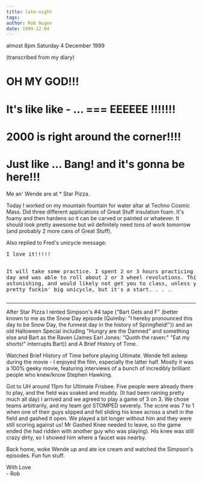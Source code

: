 ```yaml
---
title: late-night
tags: 
author: Rob Nugen
date: 1999-12-04
---
```


<p class="date">almost 8pm Saturday 4 December 1999</p>
<p class="note">(transcribed from my diary)</p>

<p><h1>OH MY GOD!!!</h1>

<p><h1>It's like like   - ...  ===    EEEEEE !!!!!!!</h1>

<p><h1>2000 is right around the corner!!!!</h1>	

<p><h1>Just like ... Bang! and it's gonna be here!!!</h1>

<p>Me an' Wende are at * Star Pizza.

<p>Today I worked on my mountain fountain for water altar at Techno
Cosmic Mass.  Did three different applications of Great Stuff insulation
foam.  It's foamy and then hardens so it can be carved or painted or
whatever.  It should look pretty awesome but wil definitely need tons of
work tomorrow (and probably 2 more cans of Great Stuff).

<p>Also replied to Fred's unicycle message:

<p><pre>
I love it!!!!!

It will take some practice.  I spent 2 or 3 hours practicing in one day
and was able to roll about 2 or 3 wheel revolutions.  This is not
astonishing, and would likely not get you to class, unless you had a
pretty fuckin' big unicycle, but it's a start.
.
.
.
</pre>

<p><hr class=left>

<p>After Star Pizza I rented Simpson's #4 tape ("Bart Gets and F"
(better known to me as the Snow Day episode (Quimby: "I hereby
pronounced this day to be Snow Day, the funnest day in the history of
Springfield!")) and an old Halloween Special including "Hungry are the
Damned" and something else and Bart as the Raven (James Earl Jones:
"Quoth the raven:"  "Eat my shorts!" interrupts Bart)) and A Brief
History of Time.  

<p>Watched Brief History of Time before playing Ultimate.  Wende fell
asleep during the movie - I enjoyed the film, especially the latter
half.  Mostly it was a 100% geeky movie, featuring interviews of a bunch
of incredibly brilliant people who knew/know Stephen Hawking.

<p>Got to UH around 11pm for Ultimate Frisbee.  Five people were already
there to play, and the field was soaked and muddy. (It had been raining
pretty much all day) I arrived and we agreed to play a game of 3 on 3.  
We chose teams arbitrarily, and my team got STOMPED severely.  The score
was 7 to 1 when one of their guys slipped and fell sliding his knee
across a shell in the field and gashed it open.  We played a bit longer
without him and they were still scoring against us!  Mr Gashed Knee
needed to leave, so the game ended (he had ridden with another guy who
was playing).  His knee was still crazy dirty, so I showed him where a
faucet was nearby.

<p>Back home, woke Wende up and ate ice cream and watched the Simpson's
episodes.  Fun fun stuff.

<p>With Love
<br>- Rob

